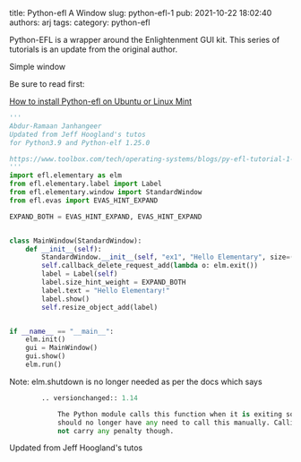 title: Python-efl A Window
slug: python-efl-1
pub: 2021-10-22 18:02:40
authors: arj
tags: 
category: python-efl

Python-EFL is a wrapper around the Enlightenment GUI kit. This series of tutorials is an update from the original author.

Simple window

Be sure to read first:

[How to install Python-efl on Ubuntu or Linux Mint](https://www.pythonkitchen.com/how-to-install-python-efl-on-ubuntu-or-linux-mint/)

```python
'''
Abdur-Ramaan Janhangeer
Updated from Jeff Hoogland's tutos
for Python3.9 and Python-elf 1.25.0

https://www.toolbox.com/tech/operating-systems/blogs/py-efl-tutorial-1-hello-elementary-022415/
'''
import efl.elementary as elm
from efl.elementary.label import Label
from efl.elementary.window import StandardWindow
from efl.evas import EVAS_HINT_EXPAND

EXPAND_BOTH = EVAS_HINT_EXPAND, EVAS_HINT_EXPAND


class MainWindow(StandardWindow):
    def __init__(self):
        StandardWindow.__init__(self, "ex1", "Hello Elementary", size=(300, 200))
        self.callback_delete_request_add(lambda o: elm.exit())
        label = Label(self)
        label.size_hint_weight = EXPAND_BOTH
        label.text = "Hello Elementary!"
        label.show()
        self.resize_object_add(label)


if __name__ == "__main__":
    elm.init()
    gui = MainWindow()
    gui.show()
    elm.run()

```


Note: elm.shutdown is no longer needed as per the docs which says


```python
        .. versionchanged:: 1.14

            The Python module calls this function when it is exiting so you
            should no longer have any need to call this manually. Calling it does
            not carry any penalty though.

```


Updated from Jeff Hoogland's tutos
